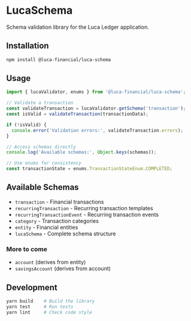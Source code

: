 # LucaSchema

Schema validation library for the Luca Ledger application.

## Installation

```bash
npm install @luca-financial/luca-schema
```

## Usage

```javascript
import { lucaValidator, enums } from '@luca-financial/luca-schema';

// Validate a transaction
const validateTransaction = lucaValidator.getSchema('transaction');
const isValid = validateTransaction(transactionData);

if (!isValid) {
  console.error('Validation errors:', validateTransaction.errors);
}

// Access schemas directly
console.log('Available schemas:', Object.keys(schemas));

// Use enums for consistency
const transactionState = enums.TransactionStateEnum.COMPLETED;
```

## Available Schemas

- `transaction` - Financial transactions
- `recurringTransaction` - Recurring transaction templates
- `recurringTransactionEvent` - Recurring transaction events
- `category` - Transaction categories
- `entity` - Financial entities
- `lucaSchema` - Complete schema structure

### More to come

- `account` (derives from entity)
- `savingsAccount` (derives from account)

## Development

```bash
yarn build    # Build the library
yarn test     # Run tests
yarn lint     # Check code style
```
